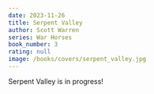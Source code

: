 ```yaml
---
date: 2023-11-26
title: Serpent Valley
author: Scott Warren
series: War Horses
book_number: 3
rating: null
image: /books/covers/serpent_valley.jpg
---
```


<span class="book-title">Serpent Valley</span> is in progress!
